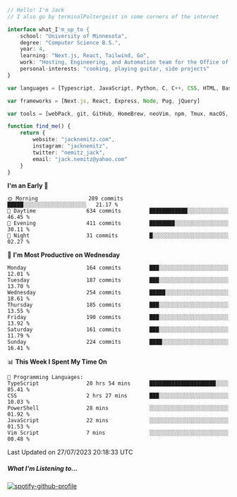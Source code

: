 ```typescript
// Hello! I'm Jack
// I also go by terminalPoltergeist in some corners of the internet

interface what_I'm_up_to {
    school: "University of Minnesota",
    degree: "Computer Science B.S.",
    year: 4,
    learning: "Next.js, React, Tailwind, Go",
    work: "Hosting, Engineering, and Automation team for the Office of Information Technology at UMN",
    personal-interests: "cooking, playing guitar, side projects"
}

var languages = [Typescript, JavaScript, Python, C, C++, CSS, HTML, Bash, VimScript]

var frameworks = [Next.js, React, Express, Node, Pug, jQuery]

var tools = [webPack, git, GitHub, HomeBrew, neoVim, npm, Tmux, macOS, Ubuntu, Docker, Nginx, Cloudflare, DigitalOcean]

function find_me() {
    return {
        website: "jacknemitz.com",
        instagram: "jacknemitz",
        twitter: "nemitz_jack",
        email: "jack.nemitz@yahoo.com"
    }
}
```

<!--START_SECTION:waka-->
**I'm an Early 🐤** 

```text
🌞 Morning                289 commits         █████░░░░░░░░░░░░░░░░░░░░   21.17 % 
🌆 Daytime                634 commits         ████████████░░░░░░░░░░░░░   46.45 % 
🌃 Evening                411 commits         ████████░░░░░░░░░░░░░░░░░   30.11 % 
🌙 Night                  31 commits          █░░░░░░░░░░░░░░░░░░░░░░░░   02.27 % 
```
📅 **I'm Most Productive on Wednesday** 

```text
Monday                   164 commits         ███░░░░░░░░░░░░░░░░░░░░░░   12.01 % 
Tuesday                  187 commits         ███░░░░░░░░░░░░░░░░░░░░░░   13.70 % 
Wednesday                254 commits         █████░░░░░░░░░░░░░░░░░░░░   18.61 % 
Thursday                 185 commits         ███░░░░░░░░░░░░░░░░░░░░░░   13.55 % 
Friday                   190 commits         ███░░░░░░░░░░░░░░░░░░░░░░   13.92 % 
Saturday                 161 commits         ███░░░░░░░░░░░░░░░░░░░░░░   11.79 % 
Sunday                   224 commits         ████░░░░░░░░░░░░░░░░░░░░░   16.41 % 
```


📊 **This Week I Spent My Time On** 

```text
💬 Programming Languages: 
TypeScript               20 hrs 54 mins      █████████████████████░░░░   85.41 % 
CSS                      2 hrs 27 mins       ███░░░░░░░░░░░░░░░░░░░░░░   10.03 % 
PowerShell               28 mins             ░░░░░░░░░░░░░░░░░░░░░░░░░   01.92 % 
JavaScript               22 mins             ░░░░░░░░░░░░░░░░░░░░░░░░░   01.53 % 
Vim Script               7 mins              ░░░░░░░░░░░░░░░░░░░░░░░░░   00.48 % 
```


 Last Updated on 27/07/2023 20:18:33 UTC
<!--END_SECTION:waka-->

##### What I'm Listening to...

[![spotify-github-profile](https://spotify-github-profile.vercel.app/api/view?uid=jack.nemitz&cover_image=true&show_offline=true&bar_color=53b14f&bar_color_cover=false&background_color=121212FF)](https://spotify-github-profile.vercel.app/api/view?uid=jack.nemitz&redirect=true)

